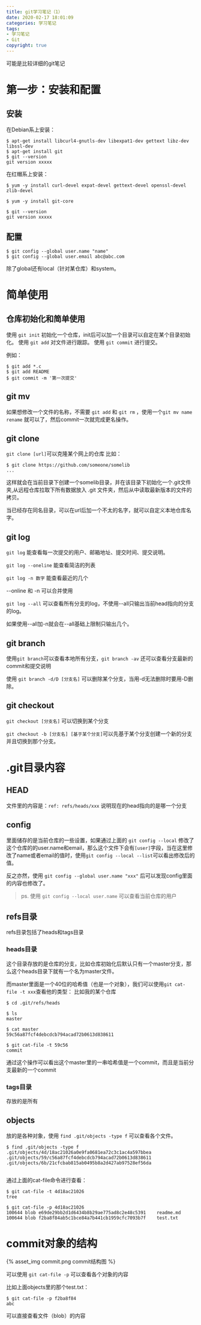 ```yaml
---
title: git学习笔记（1）
date: 2020-02-17 18:01:09
categories: 学习笔记
tags: 
- 学习笔记
- Git
copyright: true
---
```


可能是比较详细的git笔记

<!-- more -->

# 第一步：安装和配置

## 安装
在Debian系上安装：
```
$ apt-get install libcurl4-gnutls-dev libexpat1-dev gettext libz-dev libssl-dev
$ apt-get install git
$ git --version
git version xxxxx
```

在红帽系上安装：
```
$ yum -y install curl-devel expat-devel gettext-devel openssl-devel zlib-devel

$ yum -y install git-core

$ git --version
git version xxxxx
```

## 配置

```
$ git config --global user.name "name"
$ git config --global user.email abc@abc.com
```

除了global还有local（针对某仓库）和system。

# 简单使用

## 仓库初始化和简单使用

使用 `git init` 初始化一个仓库，init后可以加一个目录可以自定在某个目录初始化。
使用 `git add` 对文件进行跟踪。
使用 `git commit` 进行提交。

例如：
```
$ git add *.c
$ git add README
$ git commit -m '第一次提交'
```

## git mv

如果想修改一个文件的名称，不需要 `git add` 和 `git rm` ，使用一个`git mv name rename` 就可以了，然后commit一次就完成更名操作。

## git clone
`git clone [url]`可以克隆某个网上的仓库
比如：
```
$ git clone https://github.com/someone/somelib
...

```
这样就会在当前目录下创建一个somelib目录，并在该目录下初始化一个.git文件夹,从远程仓库拉取下所有数据放入 .git 文件夹，然后从中读取最新版本的文件的拷贝。

当已经存在同名目录，可以在url后加一个不太的名字，就可以自定义本地仓库名字。

## git log

`git log` 能查看每一次提交的用户、邮箱地址、提交时间、提交说明。

`git log --oneline` 能查看简洁的列表

`git log -n 数字` 能查看最近的几个

--online 和 -n 可以合并使用

`git log --all` 可以查看所有分支的log，不使用--all只输出当前head指向的分支的log。

如果使用--all加-n就会在--all基础上限制只输出几个。

## git branch 
使用`git branch`可以查看本地所有分支，`git branch -av` 还可以查看分支最新的commit和提交说明

使用 `git branch -d/D [分支名]` 可以删除某个分支，当用-d无法删除时要用-D删除。

## git checkout
`git checkout [分支名]` 可以切换到某个分支 

`git checkout -b [分支名] [基于某个分支]`可以先基于某个分支创建一个新的分支并且切换到那个分支。

# .git目录内容

## HEAD
文件里的内容是：`ref: refs/heads/xxx`
说明现在的head指向的是哪一个分支

## config 
里面储存的是当前仓库的一些设置，如果通过上面的 `git config --local` 修改了这个仓库的的user.name和email，那么这个文件下会有`[user]`字段，当在这里修改了name或者email的值时，使用`git config --local --list`可以看出修改后的值。

反之亦然，使用 `git config --global user.name "xxx"` 后可以发现config里面的内容也修改了。

> ps. 使用 `git config --local user.name` 可以查看当前仓库的用户 

## refs目录

refs目录包括了heads和tags目录

### heads目录

这个目录存放的是仓库的分支，比如仓库初始化后默认只有一个master分支，那么这个heads目录下就有一个名为master文件。

而master里面是一个40位的哈希值（也是一个对象），我们可以使用`git cat-file -t xxx`查看他的类型：
比如我的某个仓库

```
$ cd .git/refs/heads

$ ls
master

$ cat master
59c56a87fcf4debcdcb794acad72b0613d838611

$ git cat-file -t 59c56
commit
```

通过这个操作可以看出这个master里的一串哈希值是一个commit，而且是当前分支最新的一个commit

### tags目录
存放的是所有

## objects
放的是各种对象，使用 `find .git/objects -type f` 可以查看各个文件。

```
$ find .git/objects -type f
.git/objects/4d/18ac21026a0e9fa0681ea72c3c1ac4a597bbea
.git/objects/59/c56a87fcf4debcdcb794acad72b0613d838611
.git/objects/6b/21cfcbab815ab0495b8a2d427ab97528ef56da


```

通过上面的cat-file命令进行查看：

```
$ git cat-file -t 4d18ac21026
tree

$ git cat-file -p 4d18ac21026
100644 blob e69de29bb2d1d6434b8b29ae775ad8c2e48c5391    readme.md
100644 blob f2ba8f84ab5c1bce84a7b441cb1959cfc7093b7f    test.txt

```

# commit对象的结构

{% asset_img commit.png commit结构图 %}

可以使用 `git cat-file -p` 可以查看各个对象的内容

比如上面objects里的那个test.txt：
```
$ git cat-file -p f2ba8f84
abc
```
可以直接查看文件（blob）的内容